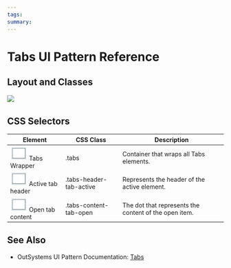 ```yaml
---
tags:
summary: 
---
```


# Tabs UI Pattern Reference

## Layout and Classes

![](images/Tabs_layout.png)

## CSS Selectors

**Element** |  **CSS Class** |  **Description**  
---|---|---  
![](images/css_selector.png) Tabs Wrapper  |  .tabs  |  Container that wraps all Tabs elements.  
![](images/css_selector.png) Active tab header  |  .tabs-header-tab-active  |  Represents the header of the active element.  
![](images/css_selector.png) Open tab content  |  .tabs-content-tab-open  |  The dot that represents the content of the open item. 

 ## See Also

* OutSystems UI Pattern Documentation: [Tabs](https://success.outsystems.com/Documentation/11/Developing_an_Application/Design_UI/Patterns/Using_Mobile_Patterns/Tabs_Pattern)
